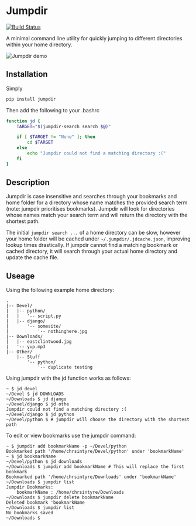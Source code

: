 # Jumpdir
[![Build Status](https://travis-ci.org/cgmcintyr/jumpdir.svg?branch=master)](https://travis-ci.org/cgmcintyr/jumpdir)

A minimal command line utility for quickly jumping to different directories within your home directory.

![Jumpdir demo](images/jumpdir.gif "Jumpdir demo")


## Installation

Simply

```bash
pip install jumpdir
```

Then add the following to your .bashrc

```bash
function jd {
    TARGET="$(jumpdir-search search $@)"

    if [ $TARGET != "None" ]; then
        cd $TARGET
    else
        echo "Jumpdir could not find a matching directory :("
    fi
}
```

## Description

Jumpdir is case insensitive and searches through your bookmarks and home folder for a directory whose name matches the provided search term (note: jumpdir prioritises bookmarks). Jumpdir will look for directories whose names match your search term and will return the directory with the shortest path. 

The initial `jumpdir search ...` of a home directory can be slow, however your home folder will be cached under `~/.jumpdir/.jdcache.json`, improving lookup times drastically. If jumpdir cannot find a matching bookmark or cached directory, it will search through your actual home directory and update the cache file.

## Useage

Using the following example home directory:

```
.
|-- Devel/
|   |-- python/
|   |   '-- script.py
|   |-- django/
|       '-- somesite/
|           '-- nothinghere.jpg
|-- Downloads/
|   |-- eastclintwood.jpg
|   '-- yup.mp3
|-- Other/
    |-- Stuff
        '-- python/
            '-- duplicate testing
```

Using jumpdir with the jd function works as follows:

```shell
~ $ jd devel
~/Devel $ jd DOWNLOADS
~/Downloads $ jd django
~/Devel/django $ jd othe
Jumpdir could not find a matching directory :(
~/Devel/django $ jd python
~/Devel/python $ # jumpdir will choose the directory with the shortest path
```

To edit or view bookmarks use the jumpdir command:

```
~ $ jumpdir add bookmarkName -p ~/Devel/python
Bookmarked path '/home/chrsintyre/Devel/python' under 'bookmarkName'
~ $ jd bookmarkName
~/Devel/python $ jd downloads
~/Downloads $ jumpdir add bookmarkName # This will replace the first bookmark
Bookmarked path '/home/chrsintyre/Downloads' under 'bookmarkName'
~/Downloads $ jumpdir list
Jumpdir Bookmarks:
    bookmarkName : /home/chrsintyre/Downloads
~/Downloads $ jumpdir delete bookmarkName
Deleted bookmark 'bookmarkName
~/Downloads $ jumpdir list
No bookmarks saved
~/Downloads $
```
